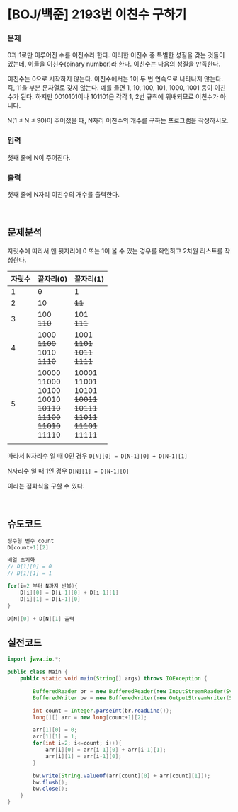 # [BOJ/백준] 2193번 이친수 구하기

### 문제

0과 1로만 이루어진 수를 이진수라 한다. 이러한 이진수 중 특별한 성질을 갖는 것들이 있는데, 이들을 이친수(pinary number)라 한다. 이친수는 다음의 성질을 만족한다.

이친수는 0으로 시작하지 않는다.
이친수에서는 1이 두 번 연속으로 나타나지 않는다. 즉, 11을 부분 문자열로 갖지 않는다.
예를 들면 1, 10, 100, 101, 1000, 1001 등이 이친수가 된다. 하지만 0010101이나 101101은 각각 1, 2번 규칙에 위배되므로 이친수가 아니다.

N(1 ≤ N ≤ 90)이 주어졌을 때, N자리 이친수의 개수를 구하는 프로그램을 작성하시오.

### 입력

첫째 줄에 N이 주어진다.

### 출력

첫째 줄에 N자리 이친수의 개수를 출력한다.

<br/>

## 문제분석

자릿수에 따라서 맨 뒷자리에 0 또는 1이 올 수 있는 경우를 확인하고 2차원 리스트를 작성한다.  

| 자릿수  | 끝자리(0)                | 끝자리(1)                 |
|-------|-------------------------|-------------------------|
| 1     |~~0~~                    |1                        |
| 2     |10                       |~~11~~                   |
| 3     |100 <br> ~~110~~         |101 <br> ~~111~~         |
| 4     |1000 <br> ~~1100~~ <br> 1010 <br> ~~1110~~|1001 <br> ~~1101~~ <br> ~~1011~~ <br> ~~1111~~ |
| 5     |10000 <br> ~~11000~~ <br> 10100 <br> 10010 <br> ~~10110 <br> 11100 <br> 11010 <br> 11110~~ | 10001 <br> ~~11001~~ <br> 10101 <br> ~~10011 <br> 10111 <br> 11011 <br> 11101 <br> 11111~~ |
||

따라서 N자리수 일 때 0인 경우 `D[N][0] = D[N-1][0] + D[N-1][1]`

N자리수 일 때 1인 경우 `D[N][1] = D[N-1][0]`

이라는 점화식을 구할 수 있다.

<br>

## 슈도코드

```java
정수형 변수 count
D[count+1][2]

배열 초기화 
// D[1][0] = 0
// D[1][1] = 1

for(i=2 부터 N까지 반복){
	D[i][0] = D[i-1][0] + D[i-1][1]
	D[i][1] = D[i-1][0]
}

D[N][0] + D[N][1] 출력
```

## 실전코드

```java
import java.io.*;

public class Main {
	public static void main(String[] args) throws IOException {

		BufferedReader br = new BufferedReader(new InputStreamReader(System.in));
		BufferedWriter bw = new BufferedWriter(new OutputStreamWriter(System.out));

		int count = Integer.parseInt(br.readLine());
		long[][] arr = new long[count+1][2];

		arr[1][0] = 0;
		arr[1][1] = 1;
		for(int i=2; i<=count; i++){
			arr[i][0] = arr[i-1][0] + arr[i-1][1];
			arr[i][1] = arr[i-1][0];
		}

		bw.write(String.valueOf(arr[count][0] + arr[count][1]));
		bw.flush();
		bw.close();
	}
}

```
